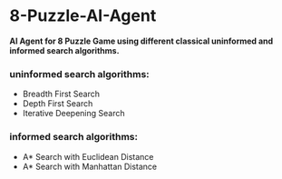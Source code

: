 # 8-Puzzle-AI-Agent

**AI Agent for 8 Puzzle Game using different classical uninformed and informed search algorithms.**

### uninformed search algorithms:

- Breadth First Search
- Depth First Search
- Iterative Deepening Search

### informed search algorithms:

- A* Search with Euclidean Distance
- A* Search with Manhattan Distance

